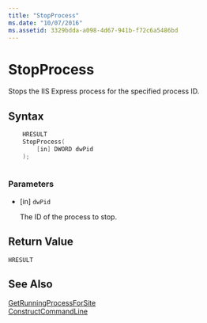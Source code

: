 ```yaml
---
title: "StopProcess"
ms.date: "10/07/2016"
ms.assetid: 3329bdda-a098-4d67-941b-f72c6a5486bd
---
```

# StopProcess
Stops the IIS Express process for the specified process ID.  
  
## Syntax  
  
```cpp  
    HRESULT  
    StopProcess(   
        [in] DWORD dwPid  
    );  
  
```  
  
### Parameters  
  
-   [in] `dwPid`  
  
     The ID of the process to stop.  
  
## Return Value  
 `HRESULT`  
  
## See Also  
 [GetRunningProcessForSite](../../extensions/express-api-reference/getrunningprocessforsite.md)   
 [ConstructCommandLine](../../extensions/express-api-reference/constructcommandline.md)